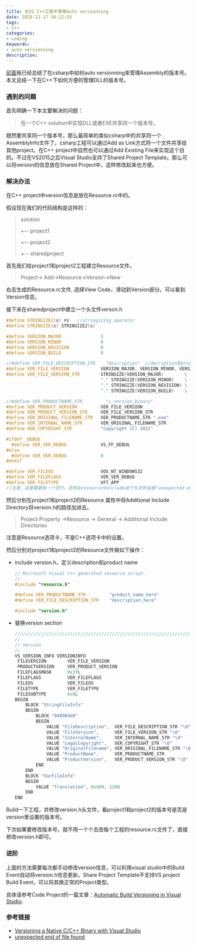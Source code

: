 ```yaml
---
title: 在VS C++工程中使用Auto versionning
date: 2018-12-17 16:12:33
tags:
- C++
categories:
- coding
keywords:
- auto versionning
description:
---
```


[前面](https://bygeek.cn/2018/04/04/automatic-versionning-in-visual-studio/)我已经总结了在csharp中如何auto versionning来管理Assembly的版本号。本文总结一下在C++下如何方便的管理DLL的版本号。

<!--more-->

### 遇到的问题

首先明确一下本文要解决的问题：

> 在一个C++ solution中实现DLL或者EXE共享同一个版本号。

既然要共享同一个版本号，那么最简单的类似csharp中的共享同一个AssemblyInfo文件了。csharp工程可以通过Add as Link方式将一个文件共享给其他project。在C++ project中自然也可以通过Add Existing File来实现这个目的。不过在VS2015之后Visual Studio支持了Shared Project Template。那么可以将version的信息放在Shared Project中，这样修改起来也方便。

### 解决办法

在C++ project中version信息是放在Resource.rc中的。

假设现在我们的代码结构是这样的：

> solution
>
> +-- project1
>
> +-- project2
>
> +-- sharedproject

首先我们给project1和project2工程建立Resource文件。

> Project-> Add->Resource->Version->New

右击生成的Resource.rc文件, 选择View Code，滑动到Version部分。可以看到Version信息。

接下来在sharedproject中建立一个头文件verson.h

```c++
#define STRINGIZE2(s) #s   //stringizing operator
#define STRINGIZE(s) STRINGIZE2(s)

#define VERSION_MAJOR               1
#define VERSION_MINOR               0
#define VERSION_REVISION            0
#define VERSION_BUILD               0

//#define VER_FILE_DESCRIPTION_STR    "Description"  //decription和productionname各自独立，需要单独定义
#define VER_FILE_VERSION            VERSION_MAJOR, VERSION_MINOR, VERSION_REVISION, VERSION_BUILD
#define VER_FILE_VERSION_STR        STRINGIZE(VERSION_MAJOR)        \
                                    "." STRINGIZE(VERSION_MINOR)    \
                                    "." STRINGIZE(VERSION_REVISION) \
                                    "." STRINGIZE(VERSION_BUILD)    \

//#define VER_PRODUCTNAME_STR         "c_version_binary"
#define VER_PRODUCT_VERSION         VER_FILE_VERSION
#define VER_PRODUCT_VERSION_STR     VER_FILE_VERSION_STR
#define VER_ORIGINAL_FILENAME_STR   VER_PRODUCTNAME_STR ".exe"
#define VER_INTERNAL_NAME_STR       VER_ORIGINAL_FILENAME_STR
#define VER_COPYRIGHT_STR           "Copyright (C) 2011"

#ifdef _DEBUG
  #define VER_VER_DEBUG             VS_FF_DEBUG
#else
  #define VER_VER_DEBUG             0
#endif

#define VER_FILEOS                  VOS_NT_WINDOWS32
#define VER_FILEFLAGS               VER_VER_DEBUG
#define VER_FILETYPE                VFT_APP
//注意，这里需要有一个空行，否则在resource中include这个头文件会报"unexpected end of file"错误

```

然后分别在project1和project2的Resource 属性中将Additional Include Directory将version.h的路径加进去。

> Project Property ->Resource -> General -> Additional Include Directories

注意是Resource选项卡，不是C++选项卡中的设置。

然后分别对project1和project2的Resource文件做如下操作：

- include version.h，定义description和product name

  ```cpp
  // Microsoft Visual C++ generated resource script.
  //
  #include "resource.h"
  
  #define VER_PRODUCTNAME_STR         "product_name_here"
  #define VER_FILE_DESCRIPTION_STR    "description_here"
  
  #include "version.h"
  ```

- 替换version section

  ```cpp
  /////////////////////////////////////////////////////////////////////////////
  //
  // Version
  //
  VS_VERSION_INFO VERSIONINFO
   FILEVERSION        VER_FILE_VERSION
   PRODUCTVERSION     VER_PRODUCT_VERSION
   FILEFLAGSMASK      0x3fL
   FILEFLAGS          VER_FILEFLAGS
   FILEOS             VER_FILEOS
   FILETYPE           VER_FILETYPE
   FILESUBTYPE        0x0L
  BEGIN
      BLOCK "StringFileInfo"
      BEGIN
          BLOCK "040904b0"
          BEGIN
              VALUE "FileDescription",  VER_FILE_DESCRIPTION_STR "\0"
              VALUE "FileVersion",      VER_FILE_VERSION_STR "\0"
              VALUE "InternalName",     VER_INTERNAL_NAME_STR "\0"
              VALUE "LegalCopyright",   VER_COPYRIGHT_STR "\0"
              VALUE "OriginalFilename", VER_ORIGINAL_FILENAME_STR "\0"
              VALUE "ProductName",      VER_PRODUCTNAME_STR
              VALUE "ProductVersion",   VER_PRODUCT_VERSION_STR "\0"
          END
      END
      BLOCK "VarFileInfo"
      BEGIN
          VALUE "Translation", 0x409, 1200
      END
  END
  ```

Build一下工程，并修改version.h头文件，看project1和project2的版本号是否是version里设置的版本号。

下次如果要修改版本号，就不用一个个去改每个工程的resource.rc文件了，直接修改version.h即可。

### 进阶

上面的方法需要每次都手动修改version信息，可以利用visual studio中的Build Event自动将version.h信息更新。Share Project Template不支持VS project Build Event，可以将其换正常的Project类型。

具体请参考Code Project的一篇文章：[Automatic Build Versioning in Visual Studio](https://www.codeproject.com/Articles/10313/Automatic-Build-Versioning-in-Visual-Studio).

### 参考链接

- [Versioning a Native C/C++ Binary with Visual Studio](https://www.zachburlingame.com/2011/02/versioning-a-native-cc-binary-with-visual-studio/)
- [unexpected end of file found](http://www.cplusplus.com/forum/windows/64819/)

